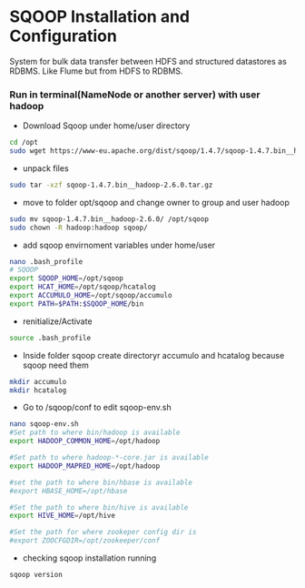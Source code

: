 # SQOOP Installation and Configuration
System for bulk data transfer between HDFS and structured datastores as RDBMS. Like Flume but from HDFS to RDBMS.

### Run in terminal(NameNode or another server) with user hadoop

* Download Sqoop under home/user directory
```bash
cd /opt
sudo wget https://www-eu.apache.org/dist/sqoop/1.4.7/sqoop-1.4.7.bin__hadoop-2.6.0.tar.gz
```

* unpack files
```bash
sudo tar -xzf sqoop-1.4.7.bin__hadoop-2.6.0.tar.gz 
```

* move to folder opt/sqoop and change owner to group and user hadoop
```bash
sudo mv sqoop-1.4.7.bin__hadoop-2.6.0/ /opt/sqoop
sudo chown -R hadoop:hadoop sqoop/
```

*  add sqoop envirnoment variables under home/user
```bash
nano .bash_profile
# SQOOP
export SQOOP_HOME=/opt/sqoop
export HCAT_HOME=/opt/sqoop/hcatalog
export ACCUMULO_HOME=/opt/sqoop/accumulo
export PATH=$PATH:$SQOOP_HOME/bin
```

* renitialize/Activate
```bash
source .bash_profile
```

* Inside folder sqoop create directoryr accumulo and hcatalog because sqoop need them
```bash
mkdir accumulo
mkdir hcatalog
```

* Go to /sqoop/conf to edit sqoop-env.sh
```bash
nano sqoop-env.sh
#Set path to where bin/hadoop is available
export HADOOP_COMMON_HOME=/opt/hadoop

#Set path to where hadoop-*-core.jar is available
export HADOOP_MAPRED_HOME=/opt/hadoop

#set the path to where bin/hbase is available
#export HBASE_HOME=/opt/hbase

#Set the path to where bin/hive is available
export HIVE_HOME=/opt/hive

#Set the path for where zookeper config dir is
#export ZOOCFGDIR=/opt/zookeeper/conf
```

* checking sqoop installation running
```bash
sqoop version 
```

